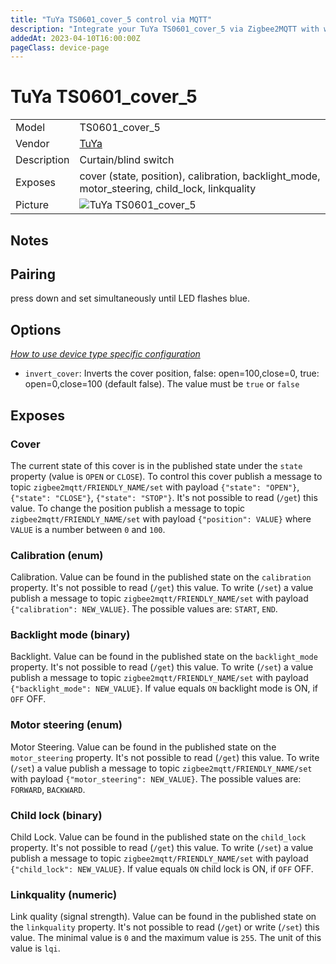 ```yaml
---
title: "TuYa TS0601_cover_5 control via MQTT"
description: "Integrate your TuYa TS0601_cover_5 via Zigbee2MQTT with whatever smart home infrastructure you are using without the vendor's bridge or gateway."
addedAt: 2023-04-10T16:00:00Z
pageClass: device-page
---
```


<!-- !!!! -->
<!-- ATTENTION: This file is auto-generated through docgen! -->
<!-- You can only edit the "Notes"-Section between the two comment lines "Notes BEGIN" and "Notes END". -->
<!-- Do not use h1 or h2 heading within "## Notes"-Section. -->
<!-- !!!! -->

# TuYa TS0601_cover_5

|     |     |
|-----|-----|
| Model | TS0601_cover_5  |
| Vendor  | [TuYa](/supported-devices/#v=TuYa)  |
| Description | Curtain/blind switch |
| Exposes | cover (state, position), calibration, backlight_mode, motor_steering, child_lock, linkquality |
| Picture | ![TuYa TS0601_cover_5](https://www.zigbee2mqtt.io/images/devices/TS0601_cover_5.png) |


<!-- Notes BEGIN: You can edit here. Add "## Notes" headline if not already present. -->
## Notes

## Pairing
press down and set simultaneously until LED flashes blue.
<!-- Notes END: Do not edit below this line -->



## Options
*[How to use device type specific configuration](../guide/configuration/devices-groups.md#specific-device-options)*

* `invert_cover`: Inverts the cover position, false: open=100,close=0, true: open=0,close=100 (default false). The value must be `true` or `false`


## Exposes

### Cover 
The current state of this cover is in the published state under the `state` property (value is `OPEN` or `CLOSE`).
To control this cover publish a message to topic `zigbee2mqtt/FRIENDLY_NAME/set` with payload `{"state": "OPEN"}`, `{"state": "CLOSE"}`, `{"state": "STOP"}`.
It's not possible to read (`/get`) this value.
To change the position publish a message to topic `zigbee2mqtt/FRIENDLY_NAME/set` with payload `{"position": VALUE}` where `VALUE` is a number between `0` and `100`.

### Calibration (enum)
Calibration.
Value can be found in the published state on the `calibration` property.
It's not possible to read (`/get`) this value.
To write (`/set`) a value publish a message to topic `zigbee2mqtt/FRIENDLY_NAME/set` with payload `{"calibration": NEW_VALUE}`.
The possible values are: `START`, `END`.

### Backlight mode (binary)
Backlight.
Value can be found in the published state on the `backlight_mode` property.
It's not possible to read (`/get`) this value.
To write (`/set`) a value publish a message to topic `zigbee2mqtt/FRIENDLY_NAME/set` with payload `{"backlight_mode": NEW_VALUE}`.
If value equals `ON` backlight mode is ON, if `OFF` OFF.

### Motor steering (enum)
Motor Steering.
Value can be found in the published state on the `motor_steering` property.
It's not possible to read (`/get`) this value.
To write (`/set`) a value publish a message to topic `zigbee2mqtt/FRIENDLY_NAME/set` with payload `{"motor_steering": NEW_VALUE}`.
The possible values are: `FORWARD`, `BACKWARD`.

### Child lock (binary)
Child Lock.
Value can be found in the published state on the `child_lock` property.
It's not possible to read (`/get`) this value.
To write (`/set`) a value publish a message to topic `zigbee2mqtt/FRIENDLY_NAME/set` with payload `{"child_lock": NEW_VALUE}`.
If value equals `ON` child lock is ON, if `OFF` OFF.

### Linkquality (numeric)
Link quality (signal strength).
Value can be found in the published state on the `linkquality` property.
It's not possible to read (`/get`) or write (`/set`) this value.
The minimal value is `0` and the maximum value is `255`.
The unit of this value is `lqi`.

